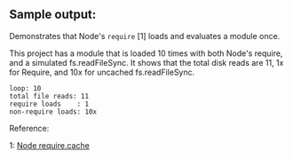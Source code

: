 ## Sample output:

Demonstrates that Node's `require` [1] loads and evaluates a module once.

This project has a module that is loaded 10 times with both Node's require, and a simulated fs.readFileSync. It shows that the total disk reads are 11, 1x for Require, and 10x for uncached fs.readFileSync.

```console
loop: 10
total file reads: 11
require loads    : 1
non-require loads: 10x
```


Reference:

1: [Node require.cache](https://nodejs.org/api/modules.html#requirecache)
